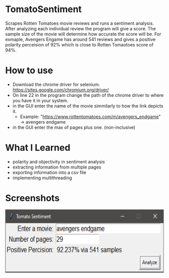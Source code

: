 # TomatoSentiment
Scrapes Rotten Tomatoes movie reviews and runs a sentiment analysis. After analyzing each individual review the program will give a score. The sample size of the movie will determine how accurate the score will be. For exmaple, Avengers Engame has around 541 reviews and gives a positive polarity perceision of 92% which is close to Rotten Tomaotoes score of 94%. 

# How to use
- Download the chrome driver for selenium. https://sites.google.com/chromium.org/driver/
- On line 22 in the program change the path of the chrome driver to where you have it in your system.
- in the GUI enter the name of the movie simmilarly to how the link depicts it.
  - Example: "https://www.rottentomatoes.com/m/avengers_endgame" -> avengers endgame 
- in the GUI enter the max of pages plus one. (non-inclusive)

# What I Learned
- polarity and objectivity in sentiment analysis 
- extracting information from multiple pages
- exporting information into a csv file 
- implementing multithreading

# Screenshots
<img src="screenshots/tomato_sentiment.PNG" height="200">

